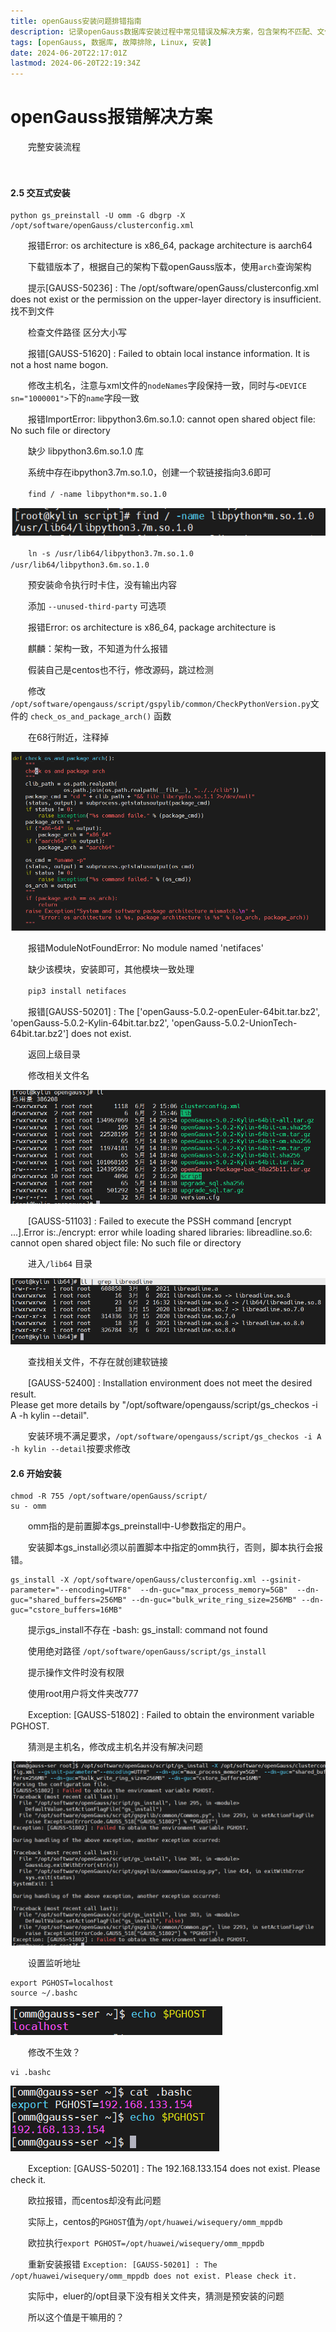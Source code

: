 ```yaml
---
title: openGauss安装问题排错指南
description: 记录openGauss数据库安装过程中常见错误及解决方案，包含架构不匹配、文件权限、依赖缺失等问题的处理方法
tags: [openGauss, 数据库, 故障排除, Linux, 安装]
date: 2024-06-20T22:17:01Z
lastmod: 2024-06-20T22:19:34Z
---
```


# openGauss报错解决方案

　　完整安装流程

　　‍

#### 2.5 交互式安装

```shell
python gs_preinstall -U omm -G dbgrp -X /opt/software/openGauss/clusterconfig.xml
```

　　报错Error: os architecture is x86_64, package architecture is aarch64

　　下载错版本了，根据自己的架构下载openGauss版本，使用`arch`​查询架构

　　提示[GAUSS-50236] : The /opt/software/openGauss/clusterconfig.xml does not exist or the permission on the upper-layer directory is insufficient. 找不到文件

　　检查文件路径 区分大小写

　　报错[GAUSS-51620] : Failed to obtain local instance information. It is not a host name bogon.

　　修改主机名，注意与xml文件的`nodeNames`​字段保持一致，同时与`<DEVICE sn="1000001">`​下的`name`​字段一致

　　报错ImportError: libpython3.6m.so.1.0: cannot open shared object file: No such file or directory

　　缺少 libpython3.6m.so.1.0 库

　　系统中存在ibpython3.7m.so.1.0，创建一个软链接指向3.6即可

　　​`find / -name libpython*m.so.1.0`​

​![image](assets/image-20240602151707-81ezi6r.png)​

　　​`ln -s /usr/lib64/libpython3.7m.so.1.0 /usr/lib64/libpython3.6m.so.1.0`​

　　预安装命令执行时卡住，没有输出内容

　　添加 `--unused-third-party`​ 可选项

　　报错Error: os architecture is x86_64, package architecture is

　　麒麟：架构一致，不知道为什么报错

　　假装自己是centos也不行，修改源码，跳过检测

　　修改 `/opt/software/opengauss/script/gspylib/common/CheckPythonVersion.py`​   文件的 `check_os_and_package_arch()`​ 函数

　　在68行附近，注释掉

​![image](assets/image-20240602160419-5vr6mt0.png)​

　　报错ModuleNotFoundError: No module named 'netifaces'

　　缺少该模块，安装即可，其他模块一致处理

　　​`pip3 install netifaces`​

　　报错[GAUSS-50201] : The ['openGauss-5.0.2-openEuler-64bit.tar.bz2', 'openGauss-5.0.2-Kylin-64bit.tar.bz2', 'openGauss-5.0.2-UnionTech-64bit.tar.bz2'] does not exist.

　　返回上级目录

　　修改相关文件名

​![image](assets/image-20240602162056-dq4iotd.png)​

　　[GAUSS-51103] : Failed to execute the PSSH command [encrypt ...].Error is:./encrypt: error while loading shared libraries: libreadline.so.6: cannot open shared object file: No such file or directory

　　进入`/lib64`​ 目录

​![image](assets/image-20240602163324-ramnyye.png)​

　　查找相关文件，不存在就创建软链接

　　[GAUSS-52400] : Installation environment does not meet the desired result.  
Please get more details by "/opt/software/opengauss/script/gs_checkos -i A -h kylin --detail".

　　安装环境不满足要求，`/opt/software/opengauss/script/gs_checkos -i A -h kylin --detail`​ 按要求修改

#### 2.6 开始安装

```shell
chmod -R 755 /opt/software/openGauss/script/
su - omm
```

　　omm指的是前置脚本gs_preinstall中-U参数指定的用户。

　　安装脚本gs_install必须以前置脚本中指定的omm执行，否则，脚本执行会报错。

```shell
gs_install -X /opt/software/openGauss/clusterconfig.xml --gsinit-parameter="--encoding=UTF8"  --dn-guc="max_process_memory=5GB"  --dn-guc="shared_buffers=256MB" --dn-guc="bulk_write_ring_size=256MB" --dn-guc="cstore_buffers=16MB"

```

　　提示gs_install不存在 -bash: gs_install: command not found

　　使用绝对路径 `/opt/software/openGauss/script/gs_install`​

　　提示操作文件时没有权限

　　使用root用户将文件夹改777

　　Exception: [GAUSS-51802] : Failed to obtain the environment variable PGHOST.

　　猜测是主机名，修改成主机名并没有解决问题

​![image](assets/image-20240531232102-z9pdquq.png)​

　　设置监听地址

```shell
export PGHOST=localhost
source ~/.bashc
```

​![image](assets/image-20240531232504-n5dg44u.png)​

　　修改不生效？

```shell
vi .bashc
```

​![image](assets/image-20240531232809-bmtj6bb.png)​

　　Exception: [GAUSS-50201] : The 192.168.133.154 does not exist. Please check it.

　　欧拉报错，而centos却没有此问题

　　实际上，centos的`PGHOST`​值为`/opt/huawei/wisequery/omm_mppdb`​

　　欧拉执行`export PGHOST=/opt/huawei/wisequery/omm_mppdb`​

　　重新安装报错 `Exception: [GAUSS-50201] : The /opt/huawei/wisequery/omm_mppdb does not exist. Please check it.`​

　　实际中，eluer的/opt目录下没有相关文件夹，猜测是预安装的问题

　　所以这个值是干嘛用的？
